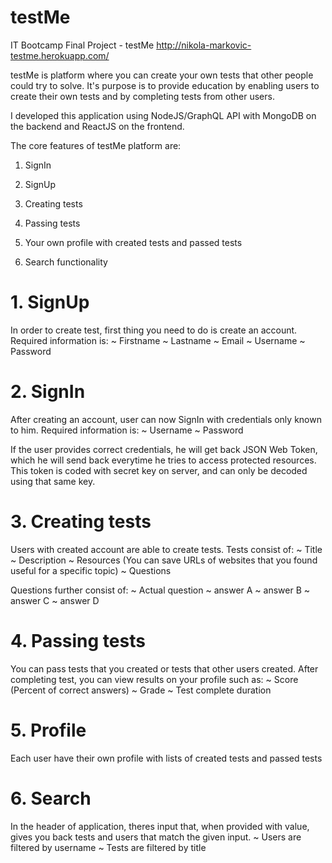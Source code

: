 # testMe
IT Bootcamp Final Project - testMe
http://nikola-markovic-testme.herokuapp.com/

testMe is platform where you can create your own tests that other people could try to solve.
It's purpose is to provide education by enabling users to create their own tests and by completing tests from other users.

I developed this application using NodeJS/GraphQL API with MongoDB on the backend and ReactJS on the frontend.

The core features of testMe platform are:
1. SignIn

2. SignUp

3. Creating tests
4. Passing tests
5. Your own profile with created tests and passed tests
6. Search functionality

# 1. SignUp
In order to create test, first thing you need to do is create an account. Required information is:
~ Firstname
~ Lastname
~ Email
~ Username
~ Password

# 2. SignIn
After creating an account, user can now SignIn with credentials only known to him. Required information is:
~ Username
~ Password

If the user provides correct credentials, he will get back JSON Web Token, which he will send back everytime he tries to access protected resources. This token is coded with secret key on server, and can only be decoded using that same key.

# 3. Creating tests
Users with created account are able to create tests. Tests consist of:
~ Title
~ Description
~ Resources (You can save URLs of websites that you found useful for a specific topic)
~ Questions

Questions further consist of:
~ Actual question
~ answer A
~ answer B
~ answer C
~ answer D

# 4. Passing tests
You can pass tests that you created or tests that other users created. After completing test, you can view results on your profile such as:
~ Score (Percent of correct answers)
~ Grade
~ Test complete duration

# 5. Profile
Each user have their own profile with lists of created tests and passed tests

# 6. Search
In the header of application, theres input that, when provided with value, gives you back tests and users that match the given input.
~ Users are filtered by username
~ Tests are filtered by title
